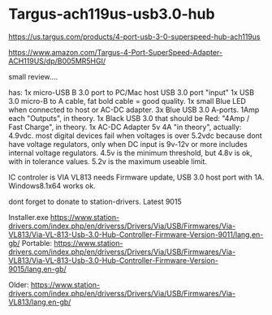 # Targus-ach119us-usb3.0-hub

https://us.targus.com/products/4-port-usb-3-0-superspeed-hub-ach119us

https://www.amazon.com/Targus-4-Port-SuperSpeed-Adapter-ACH119US/dp/B005MR5HGI/

small review....

has:
1x micro-USB B 3.0 port to PC/Mac host USB 3.0 port "input"
1x USB 3.0 micro-B to A cable, fat bold cable = good quality.
1x small Blue LED when connected to host or AC-DC adapter.
3x Blue USB 3.0 A-ports. 1Amp each "Outputs", in theory.
1x Black USB 3.0 that should be Red: "4Amp / Fast Charge", in theory.
1x AC-DC Adapter 5v 4A "in theory", actually: 4.9vdc.
most digital devices fail when voltages is over 5.2vdc because dont have voltage regulators, 
only when DC input is 9v-12v or more includes internal voltage regulators. 
4.5v is the minimum threshold, but 4.8v is ok, with in tolerance values.
5.2v is the maximum useable limit.

IC controler is VIA VL813
needs Firmware update,
USB 3.0 host port with 1A.
Windows8.1x64 works ok.

dont forget to donate to station-drivers.
Latest 9015

Installer.exe
https://www.station-drivers.com/index.php/en/driverss/Drivers/Via/USB/Firmwares/Via-VL813/Via-VL-813-Usb-3.0-Hub-Controller-Firmware-Version-9011/lang,en-gb/
Portable:
https://www.station-drivers.com/index.php/en/driverss/Drivers/Via/USB/Firmwares/Via-VL813/Via-VL-813-Usb-3.0-Hub-Controller-Firmware-Version-9015/lang,en-gb/

Older:
https://www.station-drivers.com/index.php/en/driverss/Drivers/Via/USB/Firmwares/Via-VL813/lang,en-gb/

